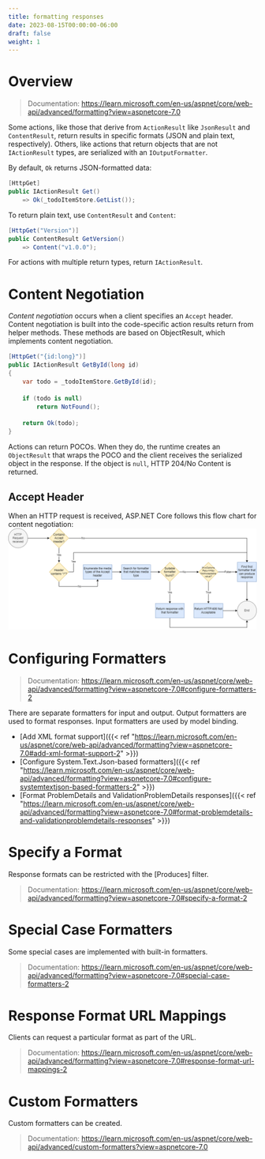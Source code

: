 ```yaml
---
title: formatting responses
date: 2023-08-15T00:00:00-06:00
draft: false
weight: 1
---
```


# Overview
> Documentation: https://learn.microsoft.com/en-us/aspnet/core/web-api/advanced/formatting?view=aspnetcore-7.0

Some actions, like those that derive from `ActionResult` like `JsonResult` and `ContentResult`, return results in specific formats (JSON and plain text, respectively). Others, like actions that return objects that are not `IActionResult` types, are serialized with an `IOutputFormatter`. 

By default, `Ok` returns JSON-formatted data:
```cs
[HttpGet]
public IActionResult Get()
    => Ok(_todoItemStore.GetList());

```

To return plain text, use `ContentResult` and `Content`:
```cs
[HttpGet("Version")]
public ContentResult GetVersion()
    => Content("v1.0.0");
 ```

 For actions with multiple return types, return `IActionResult`.

 # Content Negotiation
 *Content negotiation* occurs when a client specifies an `Accept` header. Content negotiation is built into the code-specific action results return from helper methods. These methods are based on ObjectResult, which implements content negotiation.

```cs
[HttpGet("{id:long}")]
public IActionResult GetById(long id)
{
    var todo = _todoItemStore.GetById(id);
    
    if (todo is null)
        return NotFound();
    
    return Ok(todo);
}
```

Actions can return POCOs. When they do, the runtime creates an `ObjectResult` that wraps the POCO and the client receives the serialized object in the response. If the object is `null`, HTTP 204/No Content is returned.

## Accept Header
When an HTTP request is received, ASP.NET Core follows this flow chart for content negotiation:  
![A flow chart describing the content negotiation decision for ASP.NET Core](accept-header-flowchart.png)

# Configuring Formatters
> Documentation: https://learn.microsoft.com/en-us/aspnet/core/web-api/advanced/formatting?view=aspnetcore-7.0#configure-formatters-2

There are separate formatters for input and output. Output formatters are used to format responses. Input formatters are used by model binding.

- [Add XML format support]({{< ref "https://learn.microsoft.com/en-us/aspnet/core/web-api/advanced/formatting?view=aspnetcore-7.0#add-xml-format-support-2" >}})
- [Configure System.Text.Json-based formatters]({{< ref "https://learn.microsoft.com/en-us/aspnet/core/web-api/advanced/formatting?view=aspnetcore-7.0#configure-systemtextjson-based-formatters-2" >}})
- [Format ProblemDetails and ValidationProblemDetails responses]({{< ref "https://learn.microsoft.com/en-us/aspnet/core/web-api/advanced/formatting?view=aspnetcore-7.0#format-problemdetails-and-validationproblemdetails-responses" >}})

# Specify a Format
Response formats can be restricted with the [Produces] filter.
> Documentation: https://learn.microsoft.com/en-us/aspnet/core/web-api/advanced/formatting?view=aspnetcore-7.0#specify-a-format-2

# Special Case Formatters
Some special cases are implemented with built-in formatters.
> Documentation: https://learn.microsoft.com/en-us/aspnet/core/web-api/advanced/formatting?view=aspnetcore-7.0#special-case-formatters-2

# Response Format URL Mappings
Clients can request a particular format as part of the URL.
> Documentation: https://learn.microsoft.com/en-us/aspnet/core/web-api/advanced/formatting?view=aspnetcore-7.0#response-format-url-mappings-2

# Custom Formatters
Custom formatters can be created.
> Documentation: https://learn.microsoft.com/en-us/aspnet/core/web-api/advanced/custom-formatters?view=aspnetcore-7.0
